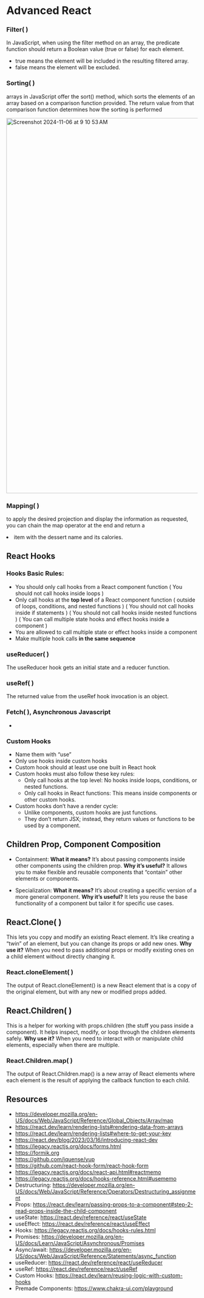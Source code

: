 # Advanced React
### Filter( )
In JavaScript, when using the filter method on an array, the predicate function should return a Boolean value (true or false) for each element.

- true means the element will be included in the resulting filtered array.
- false means the element will be excluded.

### Sorting( )
arrays in JavaScript offer the sort() method, which sorts the elements of an array based on a comparison function provided. The return value from that comparison function determines how the sorting is performed

<img width="988" alt="Screenshot 2024-11-06 at 9 10 53 AM" src="https://github.com/user-attachments/assets/9a69a506-9ffe-43fc-9214-13f0e900bd8f">

### Mapping( )
to apply the desired projection and display the information as requested, you can chain the map operator at the end and return a <li> item with the dessert name and its calories.

## React Hooks 
### Hooks Basic Rules:
- You should only call hooks from a React component function ( You should not call hooks inside loops )
- Only call hooks at the **top level** of a React component function ( outside of loops, conditions, and nested functions ) ( You should not call hooks inside if statements ) ( You should not call hooks inside nested functions ) ( You can call multiple state hooks and effect hooks inside a component )
- You are allowed to call multiple state or effect hooks inside a component 
- Make multiple hook calls **in the same sequence**

### useReducer( )
The useReducer hook gets an initial state and a reducer function.  

### useRef( )
The returned value from the useRef hook invocation is an object.  

### Fetch( ), Asynchronous Javascript
-

### Custom Hooks
- Name them with “use”
- Only use hooks inside custom hooks
- Custom hook should at least use one built in React hook  
- Custom hooks must also follow these key rules:
   - Only call hooks at the top level: No hooks inside loops, conditions, or nested functions.
   - Only call hooks in React functions: This means inside components or other custom hooks.
- Custom hooks don’t have a render cycle:
  - Unlike components, custom hooks are just functions.
  - They don’t return JSX; instead, they return values or functions to be used by a component.
  
## Children Prop, Component Composition
- Containment: **What it means?** It’s about passing components inside other components using the children prop. **Why it’s useful?** It allows you to make flexible and reusable components that “contain” other elements or components.
  
- Specialization: **What it means?** It’s about creating a specific version of a more general component. **Why it’s useful?** It lets you reuse the base functionality of a component but tailor it for specific use cases.

## React.Clone( )
This lets you copy and modify an existing React element. It’s like creating a “twin” of an element, but you can change its props or add new ones. **Why use it?** When you need to pass additional props or modify existing ones on a child element without directly changing it.
### React.cloneElement( )
The output of React.cloneElement() is a new React element that is a copy of the original element, but with any new or modified props added.

## React.Children( )
This is a helper for working with props.children (the stuff you pass inside a component). It helps inspect, modify, or loop through the children elements safely. **Why use it?** When you need to interact with or manipulate child elements, especially when there are multiple.
### React.Children.map( )
The output of React.Children.map() is a new array of React elements where each element is the result of applying the callback function to each child.


## Resources
 - https://developer.mozilla.org/en-US/docs/Web/JavaScript/Reference/Global_Objects/Array/map
 - https://react.dev/learn/rendering-lists#rendering-data-from-arrays
 - https://react.dev/learn/rendering-lists#where-to-get-your-key
 - https://react.dev/blog/2023/03/16/introducing-react-dev
 - https://legacy.reactjs.org/docs/forms.html
 - https://formik.org
 - https://github.com/jquense/yup
 - https://github.com/react-hook-form/react-hook-form
 - https://legacy.reactjs.org/docs/react-api.html#reactmemo
 - https://legacy.reactjs.org/docs/hooks-reference.html#usememo
 - Destructuring: https://developer.mozilla.org/en-US/docs/Web/JavaScript/Reference/Operators/Destructuring_assignment
 - Props: https://react.dev/learn/passing-props-to-a-component#step-2-read-props-inside-the-child-component
 - useState: https://react.dev/reference/react/useState
 - useEffect: https://react.dev/reference/react/useEffect
 - Hooks: https://legacy.reactjs.org/docs/hooks-rules.html
 - Promises: https://developer.mozilla.org/en-US/docs/Learn/JavaScript/Asynchronous/Promises
 - Async/await: https://developer.mozilla.org/en-US/docs/Web/JavaScript/Reference/Statements/async_function
 - useReducer: https://react.dev/reference/react/useReducer
 - useRef: https://react.dev/reference/react/useRef
 - Custom Hooks: https://react.dev/learn/reusing-logic-with-custom-hooks
 - Premade Components: https://www.chakra-ui.com/playground
